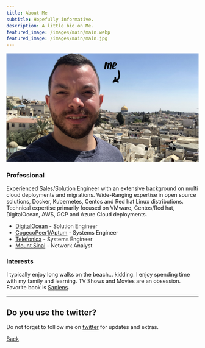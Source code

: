 ```yaml
---
title: About Me
subtitle: Hopefully informative.
description: A little bio on Me.
featured_image: /images/main/main.webp
featured_image: /images/main/main.jpg
---
```


![](/images/about/about.jpg)

### Professional

Experienced Sales/Solution Engineer with an extensive background on multi cloud deployments and migrations. Wide-Ranging expertise in open source solutions, Docker, Kubernetes, Centos and Red hat Linux distributions. Technical expertise primarily focused on VMware, Centos/Red hat, DigitalOcean, AWS, GCP and Azure Cloud deployments.

* [DigitalOcean](https://www.digitalocean.com/) - Solution Engineer
* [CogecoPeer1/Aptum](https://www.aptum.com/) - Systems Engineer
* [Telefonica](https://www.telefonica.com/) - Systems Engineer
* [Mount Sinai](https://www.msmc.com/) - Network Analyst

### Interests

I typically enjoy long walks on the beach... kidding. I enjoy spending time with my family and learning. TV Shows and Movies are an obsession. Favorite book is [Sapiens](https://www.amazon.com/Sapiens-Humankind-Yuval-Noah-Harari/dp/0062316095).

---

## Do you use the twitter?

Do not forget to folllow me on [twitter](https://twitter.com/_areyesjr) for updates and extras. 

<a href="../" class="button button--large">Back</a>
